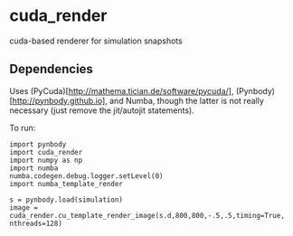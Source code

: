 cuda_render
===========

cuda-based renderer for simulation snapshots

Dependencies
------------

Uses (PyCuda)[http://mathema.tician.de/software/pycuda/], (Pynbody)[http://pynbody.github.io], and Numba, 
though the latter is not really necessary (just remove the jit/autojit statements).

To run:

```
import pynbody
import cuda_render
import numpy as np
import numba
numba.codegen.debug.logger.setLevel(0)
import numba_template_render

s = pynbody.load(simulation)
image = cuda_render.cu_template_render_image(s.d,800,800,-.5,.5,timing=True, nthreads=128)
```
